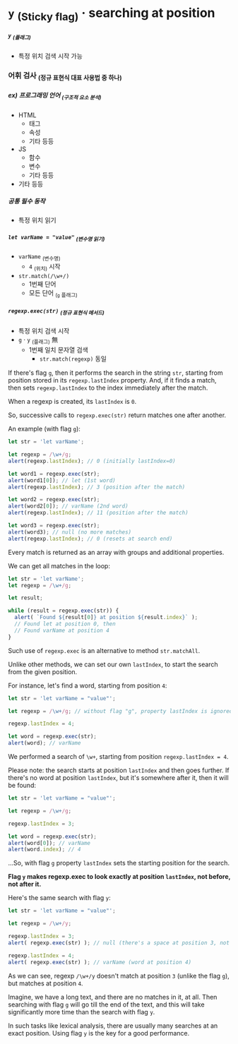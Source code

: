 `y` <sub>(Sticky flag)</sub> · searching at position
=======================================

##### `y` <sub>(플래그)</sub>
- 특정 위치 검색 시작 가능

### 어휘 검사 <sub>(정규 표현식 대표 사용법 중 하나)</sub>

##### ex\) 프로그래밍 언어 <sub>(구조적 요소 분석)</sub>
- HTML
  - 태그
  - 속성
  - 기타 등등
- JS
  - 함수
  - 변수
  - 기타 등등
- 기타 등등

##### 공통 필수 동작
- 특정 위치 읽기

##### `let varName = "value"` <sub>(변수명 읽기)</sub>
- `varName` <sub>(변수명)</sub>
  - `4` <sub>(위치)</sub> 시작
- `str.match(/\w+/)`
  - 1번째 단어
  - 모든 단어 <sub>(`g` 플래그)</sub>

##### `regexp.exec(str)` <sub>(정규 표현식 메서드)</sub>
- 특정 위치 검색 시작
- `g` · `y` <sub>(플래그)</sub> 無
  - 1번째 일치 문자열 검색
    - `str.match(regexp)` 동일

If there's flag `g`, then it performs the search in the string `str`, starting from position stored in its `regexp.lastIndex` property. And, if it finds a match, then sets `regexp.lastIndex` to the index immediately after the match.

When a regexp is created, its `lastIndex` is `0`.

So, successive calls to `regexp.exec(str)` return matches one after another.

An example (with flag `g`):
```javascript
let str = 'let varName';

let regexp = /\w+/g;
alert(regexp.lastIndex); // 0 (initially lastIndex=0)

let word1 = regexp.exec(str);
alert(word1[0]); // let (1st word)
alert(regexp.lastIndex); // 3 (position after the match)

let word2 = regexp.exec(str);
alert(word2[0]); // varName (2nd word)
alert(regexp.lastIndex); // 11 (position after the match)

let word3 = regexp.exec(str);
alert(word3); // null (no more matches)
alert(regexp.lastIndex); // 0 (resets at search end)
```

Every match is returned as an array with groups and additional properties.

We can get all matches in the loop:
```javascript
let str = 'let varName';
let regexp = /\w+/g;

let result;

while (result = regexp.exec(str)) {
  alert( `Found ${result[0]} at position ${result.index}` );
  // Found let at position 0, then
  // Found varName at position 4
}
```

Such use of `regexp.exec` is an alternative to method `str.matchAll`.

Unlike other methods, we can set our own `lastIndex`, to start the search from the given position.

For instance, let's find a word, starting from position `4`:
```javascript
let str = 'let varName = "value"';

let regexp = /\w+/g; // without flag "g", property lastIndex is ignored

regexp.lastIndex = 4;

let word = regexp.exec(str);
alert(word); // varName
```

We performed a search of `\w+`, starting from position `regexp.lastIndex = 4`.

Please note: the search starts at position `lastIndex` and then goes further. If there's no word at position `lastIndex`, but it's somewhere after it, then it will be found:
```javascript
let str = 'let varName = "value"';

let regexp = /\w+/g;

regexp.lastIndex = 3;

let word = regexp.exec(str);
alert(word[0]); // varName
alert(word.index); // 4
```

…So, with flag `g` property `lastIndex` sets the starting position for the search.

**Flag `y` makes regexp.exec to look exactly at position `lastIndex`, not before, not after it.**

Here's the same search with flag `y`:
```javascript
let str = 'let varName = "value"';

let regexp = /\w+/y;

regexp.lastIndex = 3;
alert( regexp.exec(str) ); // null (there's a space at position 3, not a word)

regexp.lastIndex = 4;
alert( regexp.exec(str) ); // varName (word at position 4)
```

As we can see, regexp `/\w+/y` doesn't match at position `3` (unlike the flag `g`), but matches at position `4`.

Imagine, we have a long text, and there are no matches in it, at all. Then searching with flag `g` will go till the end of the text, and this will take significantly more time than the search with flag `y`.

In such tasks like lexical analysis, there are usually many searches at an exact position. Using flag `y` is the key for a good performance.
